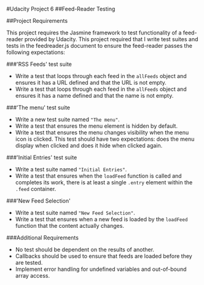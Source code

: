 #Udacity Project 6
##Feed-Reader Testing

##Project Requirements

This project requires the Jasmine framework to test functionality of a feed-reader provided by Udacity.  This project required that I write test suites and tests in the feedreader.js document to ensure the feed-reader passes the following expectations:

###'RSS Feeds' test suite
* Write a test that loops through each feed in the `allFeeds` object and ensures it has a URL defined and that the URL is not empty.
* Write a test that loops through each feed in the `allFeeds` object and ensures it has a name defined and that the name is not empty.

###'The menu' test suite
* Write a new test suite named `"The menu"`.
* Write a test that ensures the menu element is hidden by default.
* Write a test that ensures the menu changes visibility when the menu icon is clicked. This test should have two expectations: does the menu display when clicked and does it hide when clicked again.

###'Initial Entries' test suite
* Write a test suite named `"Initial Entries"`.
* Write a test that ensures when the `loadFeed` function is called and completes its work, there is at least a single `.entry` element within the `.feed` container.

###'New Feed Selection'
* Write a test suite named `"New Feed Selection"`.
* Write a test that ensures when a new feed is loaded by the `loadFeed` function that the content actually changes.

###Additional Requirements
* No test should be dependent on the results of another.
* Callbacks should be used to ensure that feeds are loaded before they are tested.
* Implement error handling for undefined variables and out-of-bound array access.